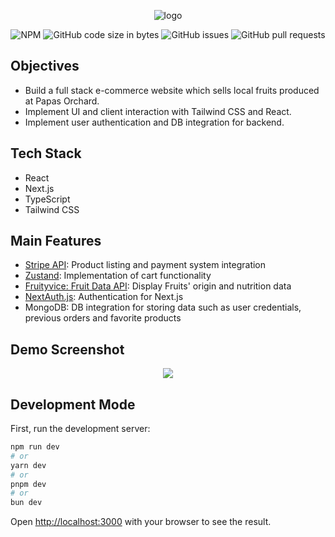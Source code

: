 <div align="center">

![logo](https://github.com/eshinhw/papas-orchard/assets/41933169/b811ed1b-c007-4319-9d56-3669c76c40d4)

</div>

<div align="center">

  ![NPM](https://img.shields.io/npm/l/nextjs)
  ![GitHub code size in bytes](https://img.shields.io/github/languages/code-size/eshinhw/papas-orchard)
  ![GitHub issues](https://img.shields.io/github/issues/eshinhw/papas-orchard)
  ![GitHub pull requests](https://img.shields.io/github/issues-pr/eshinhw/papas-orchard)
  
</div>

## Objectives

- Build a full stack e-commerce website which sells local fruits produced at Papas Orchard.
- Implement UI and client interaction with Tailwind CSS and React.
- Implement user authentication and DB integration for backend.

## Tech Stack

- React
- Next.js
- TypeScript
- Tailwind CSS

## Main Features

- [Stripe API](https://stripe.com/docs/api): Product listing and payment system integration
- [Zustand](https://github.com/pmndrs/zustand): Implementation of cart functionality
- [Fruityvice: Fruit Data API](https://www.fruityvice.com): Display Fruits' origin and nutrition data
- [NextAuth.js](https://next-auth.js.org): Authentication for Next.js
- MongoDB: DB integration for storing data such as user credentials, previous orders and favorite products

## Demo Screenshot

<div align="center">
  <img src="https://github.com/eshinhw/papas-orchard/assets/41933169/5494ffa0-e5af-4cf1-99fc-b7ff2f4447cb"/>
</div>


## Development Mode

First, run the development server:

```bash
npm run dev
# or
yarn dev
# or
pnpm dev
# or
bun dev
```

Open [http://localhost:3000](http://localhost:3000) with your browser to see the result.
